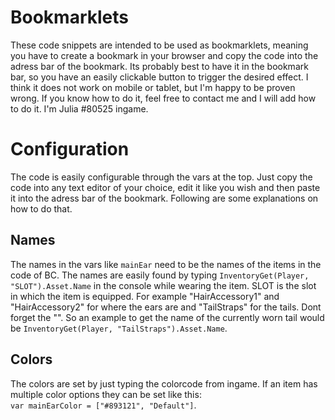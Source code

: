 # Bookmarklets
These code snippets are intended to be used as bookmarklets, meaning you have to create a bookmark in your browser and copy the code into the adress bar of the bookmark. Its probably best to have it in the bookmark bar, so you have an easily clickable button to trigger the desired effect. I think it does not work on mobile or tablet, but I'm happy to be proven wrong. If you know how to do it, feel free to contact me and I will add how to do it. I'm Julia #80525 ingame.

# Configuration
The code is easily configurable through the vars at the top. Just copy the code into any text editor of your choice, edit it like you wish and then paste it into the adress bar of the bookmark. Following are some explanations on how to do that.
## Names
The names in the vars like `mainEar` need to be the names of the items in the code of BC. The names are easily found by typing `InventoryGet(Player, "SLOT").Asset.Name` in the console while wearing the item. SLOT is the slot in which the item is equipped. For example "HairAccessory1" and "HairAccessory2" for where the ears are and "TailStraps" for the tails. Dont forget the "". So an example to get the name of the currently worn tail would be `InventoryGet(Player, "TailStraps").Asset.Name`.
## Colors
The colors are set by just typing the colorcode from ingame. If an item has multiple color options they can be set like this:  
`var mainEarColor = ["#893121", "Default"]`.
